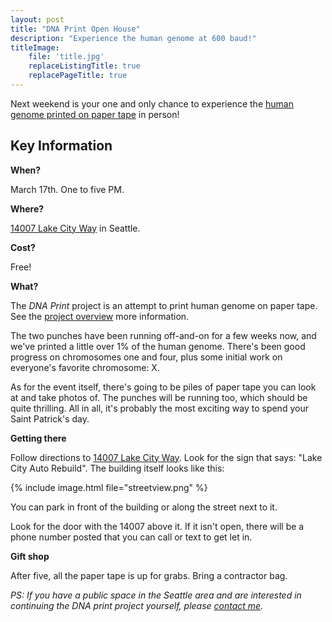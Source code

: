 ```yaml
---
layout: post
title: "DNA Print Open House"
description: "Experience the human genome at 600 baud!"
titleImage:
    file: 'title.jpg'
    replaceListingTitle: true
    replacePageTitle: true
---
```


Next weekend is your one and only chance to experience the [human genome printed on paper tape][src] in person! 

## Key Information

**When?**

March 17th. One to five PM.

**Where?**

[14007 Lake City Way](https://goo.gl/maps/SEutWJkggcp) in Seattle.

**Cost?**

Free!

**What?**

The *DNA Print* project is an attempt to print human genome on paper tape. See the [project overview][src] more information.

The two punches have been running off-and-on for a few weeks now, and we've printed a little over 1% of the human genome. There's been good progress on chromosomes one and four, plus some initial work on everyone's favorite chromosome: X.

As for the event itself, there's going to be piles of paper tape you can look at and take photos of. The punches will be running too, which should be quite thrilling. All in all, it's probably the most exciting way to spend your Saint Patrick's day.

**Getting there**

Follow directions to [14007 Lake City Way](https://goo.gl/maps/SEutWJkggcp). Look for the sign that says: "Lake City Auto Rebuild". The building itself looks like this:

{% include image.html file="streetview.png" %}

You can park in front of the building or along the street next to it.

Look for the door with the 14007 above it. If it isn't open, there will be a phone number posted that you can call or text to get let in.

**Gift shop**

After five, all the paper tape is up for grabs. Bring a contractor bag.

<!-- There were originally going to be two open houses but I got sick for the first one (which may or may not have had something to do with the aforementioned unheated warehouse filled with paper dust). Besides I had to finish the letterpress poster for the event. -->

*PS: If you have a public space in the Seattle area and are interested in continuing the DNA print project yourself, please [contact me](/about).*


[src]: /dna-print